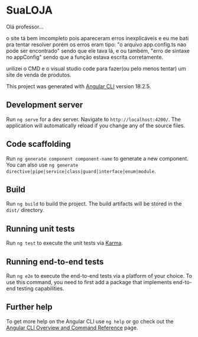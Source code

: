 # SuaLOJA
Olá professor...

o site tá bem imcompleto pois apareceram erros inexplicáveis e eu me bati pra tentar resolver porém os erros eram tipo: "o arquivo app.config.ts nao pode ser encontrado" sendo que ele tava lá, e ou também, "erro de sintaxe no appConfig" sendo que a função estava escrita corretamente.

urilizei o CMD e o visual studio code para fazer(ou pelo menos tentar) um site de venda de produtos.

This project was generated with [Angular CLI](https://github.com/angular/angular-cli) version 18.2.5.

## Development server

Run `ng serve` for a dev server. Navigate to `http://localhost:4200/`. The application will automatically reload if you change any of the source files.

## Code scaffolding

Run `ng generate component component-name` to generate a new component. You can also use `ng generate directive|pipe|service|class|guard|interface|enum|module`.

## Build

Run `ng build` to build the project. The build artifacts will be stored in the `dist/` directory.

## Running unit tests

Run `ng test` to execute the unit tests via [Karma](https://karma-runner.github.io).

## Running end-to-end tests

Run `ng e2e` to execute the end-to-end tests via a platform of your choice. To use this command, you need to first add a package that implements end-to-end testing capabilities.

## Further help

To get more help on the Angular CLI use `ng help` or go check out the [Angular CLI Overview and Command Reference](https://angular.dev/tools/cli) page.
